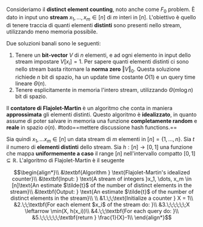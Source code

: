 Consideriamo il **distinct element counting**, noto anche come $F_0$ problem.
È dato in input uno **stream** $x_1, \dots, x_m \in [n]$ di $m$ interi in $[n]$.
L'obiettivo è quello di tenere traccia di quanti elementi **distinti** sono presenti nello stream, utilizzando meno memoria possibile.

Due soluzioni banali sono le seguenti:
1. Tenere un **bit-vector** $V$ di $n$ elementi, e ad ogni elemento in input dello stream impostare $V[x_i] = 1$. Per sapere quanti elementi distinti ci sono nello stream basta ritornare la **norma zero** $\Vert V \Vert_0$. Questa soluzione richiede $n$ bit di spazio, ha un update time costante $O(1)$ e un query time lineare $\Theta(n)$.
2. Tenere esplicitamente in memoria l'intero stream, utilizzando $\Theta(m\log{n})$ bit di spazio.

Il **contatore di Flajolet-Martin** è un algoritmo che conta in maniera **approssimata** gli elementi distinti.
Questo algoritmo è **idealizzato**, in quanto assume di poter salvare in memoria una funzione **completamente random** e **reale** in spazio $o(n)$. #todo==mettere discussione hash functions.==

Sia quindi $x_1, \dots x_m \in [n]$ un data stream di $m$ elementi in $[n] = \{1, \dots, n\}$.
Sia $t$ il numero di **elementi distinti** dello stream.
Sia $h: [n] \to [0,1]$ una funzione che mappa **uniformemente a caso** il range $[n]$ nell'intervallo compatto $[0,1] \subseteq \mathbb{R}$.
L'algoritmo di Flajolet-Martin è il seugente

 
$$\begin{align*}\\ 
&\textbf{Algorithm } \text{Flajolet-Martin's idealized counter}\\ 
&\textbf{Input: } \text{A stream of integers }x_1, \dots, x_m \in [n]\text{An estimate $\tilde{t}$ of the number of distinct elements in the stream}\\ 
&\textbf{Output: } \text{An estimate $\tilde{t}$ of the number of distinct elements in the stream}\\ 
\\
&1.\;\;\text{Initialize a counter } X = 1\\
&2.\;\;\textbf{For each element $x_i$ of the stream do: }\\
&3.\;\;\;\;\;\;X \leftarrow \min(X, h(x_i))\\
&4.\;\;\textbf{For each query do: }\\
&5.\;\;\;\;\;\;\textbf{return } \frac{1}{X}-1\\
\end{align*}$$

